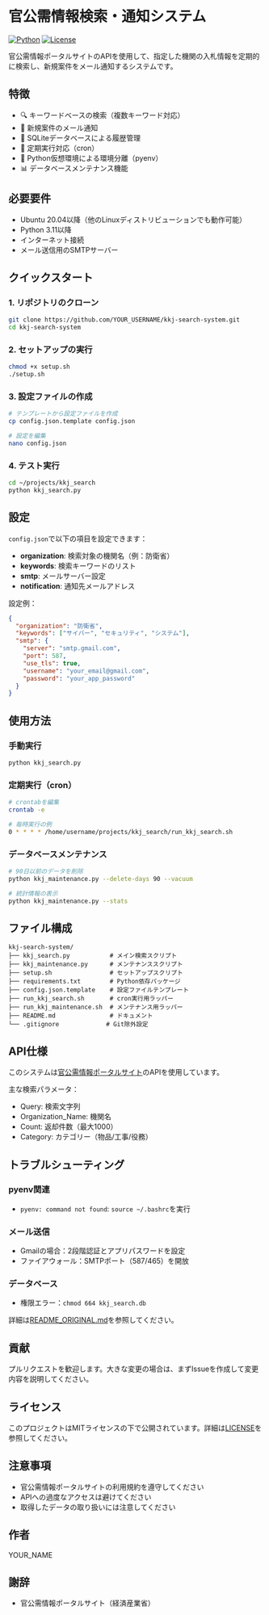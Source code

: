 # 官公需情報検索・通知システム

[![Python](https://img.shields.io/badge/Python-3.11-blue.svg)](https://www.python.org/)
[![License](https://img.shields.io/badge/License-MIT-green.svg)](LICENSE)

官公需情報ポータルサイトのAPIを使用して、指定した機関の入札情報を定期的に検索し、新規案件をメール通知するシステムです。

## 特徴

- 🔍 キーワードベースの検索（複数キーワード対応）
- 📧 新規案件のメール通知
- 💾 SQLiteデータベースによる履歴管理
- 🔄 定期実行対応（cron）
- 🐍 Python仮想環境による環境分離（pyenv）
- 📊 データベースメンテナンス機能

## 必要要件

- Ubuntu 20.04以降（他のLinuxディストリビューションでも動作可能）
- Python 3.11以降
- インターネット接続
- メール送信用のSMTPサーバー

## クイックスタート

### 1. リポジトリのクローン

```bash
git clone https://github.com/YOUR_USERNAME/kkj-search-system.git
cd kkj-search-system
```

### 2. セットアップの実行

```bash
chmod +x setup.sh
./setup.sh
```

### 3. 設定ファイルの作成

```bash
# テンプレートから設定ファイルを作成
cp config.json.template config.json

# 設定を編集
nano config.json
```

### 4. テスト実行

```bash
cd ~/projects/kkj_search
python kkj_search.py
```

## 設定

`config.json`で以下の項目を設定できます：

- **organization**: 検索対象の機関名（例：防衛省）
- **keywords**: 検索キーワードのリスト
- **smtp**: メールサーバー設定
- **notification**: 通知先メールアドレス

設定例：
```json
{
  "organization": "防衛省",
  "keywords": ["サイバー", "セキュリティ", "システム"],
  "smtp": {
    "server": "smtp.gmail.com",
    "port": 587,
    "use_tls": true,
    "username": "your_email@gmail.com",
    "password": "your_app_password"
  }
}
```

## 使用方法

### 手動実行

```bash
python kkj_search.py
```

### 定期実行（cron）

```bash
# crontabを編集
crontab -e

# 毎時実行の例
0 * * * * /home/username/projects/kkj_search/run_kkj_search.sh
```

### データベースメンテナンス

```bash
# 90日以前のデータを削除
python kkj_maintenance.py --delete-days 90 --vacuum

# 統計情報の表示
python kkj_maintenance.py --stats
```

## ファイル構成

```
kkj-search-system/
├── kkj_search.py           # メイン検索スクリプト
├── kkj_maintenance.py      # メンテナンススクリプト
├── setup.sh                # セットアップスクリプト
├── requirements.txt        # Python依存パッケージ
├── config.json.template    # 設定ファイルテンプレート
├── run_kkj_search.sh       # cron実行用ラッパー
├── run_kkj_maintenance.sh  # メンテナンス用ラッパー
├── README.md               # ドキュメント
└── .gitignore             # Git除外設定
```

## API仕様

このシステムは[官公需情報ポータルサイト](http://www.kkj.go.jp/)のAPIを使用しています。

主な検索パラメータ：
- Query: 検索文字列
- Organization_Name: 機関名
- Count: 返却件数（最大1000）
- Category: カテゴリー（物品/工事/役務）

## トラブルシューティング

### pyenv関連
- `pyenv: command not found`: `source ~/.bashrc`を実行

### メール送信
- Gmailの場合：2段階認証とアプリパスワードを設定
- ファイアウォール：SMTPポート（587/465）を開放

### データベース
- 権限エラー：`chmod 664 kkj_search.db`

詳細は[README_ORIGINAL.md](README_ORIGINAL.md)を参照してください。

## 貢献

プルリクエストを歓迎します。大きな変更の場合は、まずIssueを作成して変更内容を説明してください。

## ライセンス

このプロジェクトはMITライセンスの下で公開されています。詳細は[LICENSE](LICENSE)を参照してください。

## 注意事項

- 官公需情報ポータルサイトの利用規約を遵守してください
- APIへの過度なアクセスは避けてください
- 取得したデータの取り扱いには注意してください

## 作者

YOUR_NAME

## 謝辞

- 官公需情報ポータルサイト（経済産業省）
